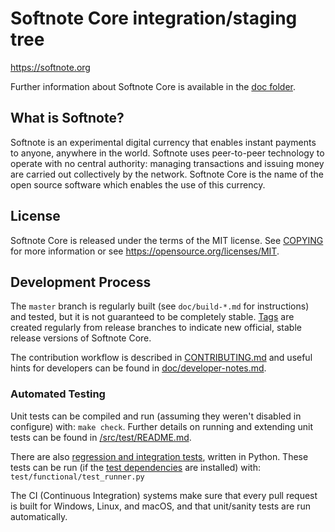 Softnote Core integration/staging tree
=====================================

https://softnote.org

Further information about Softnote Core is available in the [doc folder](/doc).

What is Softnote?
----------------

Softnote is an experimental digital currency that enables instant payments to
anyone, anywhere in the world. Softnote uses peer-to-peer technology to operate
with no central authority: managing transactions and issuing money are carried
out collectively by the network. Softnote Core is the name of the open source
software which enables the use of this currency.

License
-------

Softnote Core is released under the terms of the MIT license. See [COPYING](COPYING) for more
information or see https://opensource.org/licenses/MIT.

Development Process
-------------------

The `master` branch is regularly built (see `doc/build-*.md` for instructions) and tested, but it is not guaranteed to be
completely stable. [Tags](https://github.com/softnote/softnote/tags) are created
regularly from release branches to indicate new official, stable release versions of Softnote Core.

The contribution workflow is described in [CONTRIBUTING.md](CONTRIBUTING.md)
and useful hints for developers can be found in [doc/developer-notes.md](doc/developer-notes.md).

### Automated Testing

Unit tests can be compiled and run (assuming they weren't disabled in configure) with: `make check`. Further details on running
and extending unit tests can be found in [/src/test/README.md](/src/test/README.md).

There are also [regression and integration tests](/test), written
in Python.
These tests can be run (if the [test dependencies](/test) are installed) with: `test/functional/test_runner.py`

The CI (Continuous Integration) systems make sure that every pull request is built for Windows, Linux, and macOS,
and that unit/sanity tests are run automatically.

